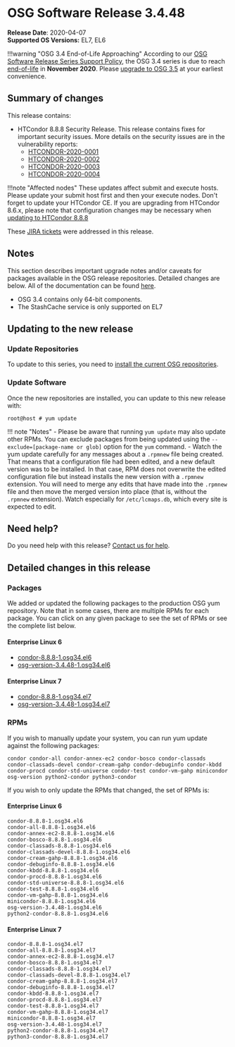 OSG Software Release 3.4.48
===========================

**Release Date**: 2020-04-07    
**Supported OS Versions:** EL7, EL6

!!!warning "OSG 3.4 End-of-Life Approaching"
    According to our
    [OSG Software Release Series Support Policy](https://opensciencegrid.org/technology/policy/release-series/),
    the OSG 3.4 series is due to reach
    [end-of-life](https://opensciencegrid.org/technology/policy/release-series/#life-cycle-dates) in **November 2020**.
    Please [upgrade to OSG 3.5](https://opensciencegrid.org/docs/release/release_series/#updating-to-osg-35)
    at your earliest convenience.

Summary of changes
------------------

This release contains:

-   HTCondor 8.8.8 Security Release. This release contains fixes for important security issues. More details on the security issues are in the vulnerability reports:
    -   [HTCONDOR-2020-0001](http://htcondor.org/security/vulnerabilities/HTCONDOR-2020-0001.html)
    -   [HTCONDOR-2020-0002](http://htcondor.org/security/vulnerabilities/HTCONDOR-2020-0002.html)
    -   [HTCONDOR-2020-0003](http://htcondor.org/security/vulnerabilities/HTCONDOR-2020-0003.html)
    -   [HTCONDOR-2020-0004](http://htcondor.org/security/vulnerabilities/HTCONDOR-2020-0004.html)

!!!note "Affected nodes"
    These updates affect submit and execute hosts. Please update your submit host first and then your execute nodes.
    Don't forget to update your HTCondor CE.
    If you are upgrading from HTCondor 8.6.x, please note that configuration changes may be necessary when
    [updating to HTCondor 8.8.8](https://opensciencegrid.org/docs/release/release_series/#updating-to-htcondor-88x_1)


These [JIRA tickets](https://jira.opensciencegrid.org/issues/?jql=project%20%3D%20SOFTWARE%20AND%20fixVersion%20%3D%203.4.48%20ORDER%20BY%20priority%20DESC%2C%20key%20DESC) were addressed in this release.

Notes
-----

This section describes important upgrade notes and/or caveats for packages available in the OSG release repositories.
Detailed changes are below. All of the documentation can be found [here](../../index.md).

-   OSG 3.4 contains only 64-bit components.
-   The StashCache service is only supported on EL7

Updating to the new release
---------------------------

### Update Repositories

To update to this series, you need to [install the current OSG repositories](../../common/yum.md#install-osg-repositories).

### Update Software

Once the new repositories are installed, you can update to this new release with:

``` console
root@host # yum update
```

!!! note "Notes"
    -   Please be aware that running `yum update` may also update other RPMs. You can exclude packages from being updated using the `--exclude=[package-name or glob]` option for the `yum` command.
    -   Watch the yum update carefully for any messages about a `.rpmnew` file being created. That means that a configuration file had been edited, and a new default version was to be installed. In that case, RPM does not overwrite the edited configuration file but instead installs the new version with a `.rpmnew` extension. You will need to merge any edits that have made into the `.rpmnew` file and then move the merged version into place (that is, without the `.rpmnew` extension). Watch especially for `/etc/lcmaps.db`, which every site is expected to edit.

Need help?
----------

Do you need help with this release? [Contact us for help](../../common/help.md).

Detailed changes in this release
--------------------------------

### Packages

We added or updated the following packages to the production OSG yum repository. Note that in some cases, there are multiple RPMs for each package. You can click on any given package to see the set of RPMs or see the complete list below.

#### Enterprise Linux 6

-   [condor-8.8.8-1.osg34.el6](https://koji.chtc.wisc.edu/koji/search?match=glob&type=build&terms=condor-8.8.8-1.osg34.el6)
-   [osg-version-3.4.48-1.osg34.el6](https://koji.chtc.wisc.edu/koji/search?match=glob&type=build&terms=osg-version-3.4.48-1.osg34.el6)

#### Enterprise Linux 7

-   [condor-8.8.8-1.osg34.el7](https://koji.chtc.wisc.edu/koji/search?match=glob&type=build&terms=condor-8.8.8-1.osg34.el7)
-   [osg-version-3.4.48-1.osg34.el7](https://koji.chtc.wisc.edu/koji/search?match=glob&type=build&terms=osg-version-3.4.48-1.osg34.el7)

### RPMs

If you wish to manually update your system, you can run yum update against the following packages:

    condor condor-all condor-annex-ec2 condor-bosco condor-classads condor-classads-devel condor-cream-gahp condor-debuginfo condor-kbdd condor-procd condor-std-universe condor-test condor-vm-gahp minicondor osg-version python2-condor python3-condor

If you wish to only update the RPMs that changed, the set of RPMs is:

#### Enterprise Linux 6

``` file
condor-8.8.8-1.osg34.el6
condor-all-8.8.8-1.osg34.el6
condor-annex-ec2-8.8.8-1.osg34.el6
condor-bosco-8.8.8-1.osg34.el6
condor-classads-8.8.8-1.osg34.el6
condor-classads-devel-8.8.8-1.osg34.el6
condor-cream-gahp-8.8.8-1.osg34.el6
condor-debuginfo-8.8.8-1.osg34.el6
condor-kbdd-8.8.8-1.osg34.el6
condor-procd-8.8.8-1.osg34.el6
condor-std-universe-8.8.8-1.osg34.el6
condor-test-8.8.8-1.osg34.el6
condor-vm-gahp-8.8.8-1.osg34.el6
minicondor-8.8.8-1.osg34.el6
osg-version-3.4.48-1.osg34.el6
python2-condor-8.8.8-1.osg34.el6
```

#### Enterprise Linux 7

``` file
condor-8.8.8-1.osg34.el7
condor-all-8.8.8-1.osg34.el7
condor-annex-ec2-8.8.8-1.osg34.el7
condor-bosco-8.8.8-1.osg34.el7
condor-classads-8.8.8-1.osg34.el7
condor-classads-devel-8.8.8-1.osg34.el7
condor-cream-gahp-8.8.8-1.osg34.el7
condor-debuginfo-8.8.8-1.osg34.el7
condor-kbdd-8.8.8-1.osg34.el7
condor-procd-8.8.8-1.osg34.el7
condor-test-8.8.8-1.osg34.el7
condor-vm-gahp-8.8.8-1.osg34.el7
minicondor-8.8.8-1.osg34.el7
osg-version-3.4.48-1.osg34.el7
python2-condor-8.8.8-1.osg34.el7
python3-condor-8.8.8-1.osg34.el7
```
